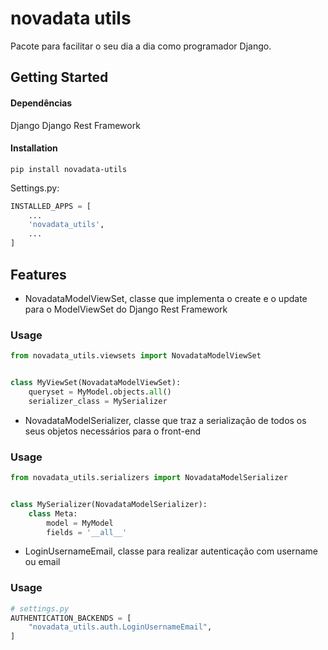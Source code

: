 # novadata utils
Pacote para facilitar o seu dia a dia como programador Django.

## Getting Started
#### Dependências
Django
Django Rest Framework




#### Installation
```shell
pip install novadata-utils
```

Settings.py:
```python
INSTALLED_APPS = [
    ...
    'novadata_utils',
    ...
]
```


## Features
- NovadataModelViewSet, classe que implementa o create e o update para o ModelViewSet do Django Rest Framework
### Usage
```python
from novadata_utils.viewsets import NovadataModelViewSet


class MyViewSet(NovadataModelViewSet):
    queryset = MyModel.objects.all()
    serializer_class = MySerializer
```


- NovadataModelSerializer, classe que traz a serialização de todos os seus objetos necessários para o front-end
### Usage
```python
from novadata_utils.serializers import NovadataModelSerializer


class MySerializer(NovadataModelSerializer):
    class Meta:
        model = MyModel
        fields = '__all__'
```

- LoginUsernameEmail, classe para realizar autenticação com username ou email
### Usage
```python
# settings.py
AUTHENTICATION_BACKENDS = [
    "novadata_utils.auth.LoginUsernameEmail",
]
```
